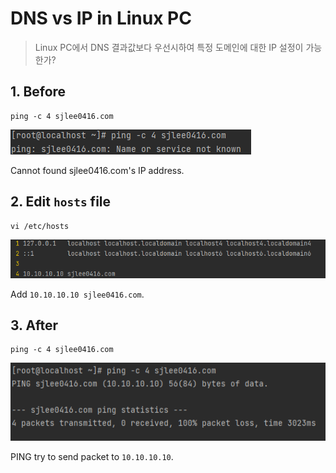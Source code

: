 # DNS vs IP in Linux PC

> Linux PC에서 DNS 결과값보다 우선시하여 특정 도메인에 대한 IP 설정이 가능한가?

## 1. Before

```shell
ping -c 4 sjlee0416.com
```

![Before](img/dns-vs-ip-in-linux-pc-1.png)

Cannot found sjlee0416.com's IP address.

## 2. Edit `hosts` file

```shell
vi /etc/hosts
```

![Edit hosts file](img/dns-vs-ip-in-linux-pc-2.png)

Add `10.10.10.10 sjlee0416.com`.

## 3. After

```shell
ping -c 4 sjlee0416.com
```

![After](img/dns-vs-ip-in-linux-pc-3.png)

PING try to send packet to `10.10.10.10`.